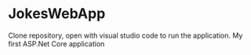 # JokesWebApp

Clone repository, open with visual studio code to run the application.
My first ASP.Net Core application
